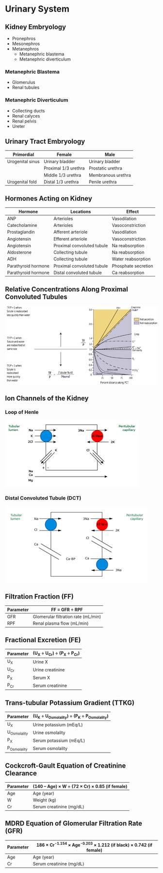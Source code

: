 # Urinary System

## Kidney Embryology

- Pronephros
- Mesonephros
- Metanephros
  - Metanephric blastema
  - Metanephric diverticulum

### Metanephric Blastema

- Glomerulus
- Renal tubules

### Metanephric Diverticulum

- Collecting ducts
- Renal calyces
- Renal pelvis
- Ureter

## Urinary Tract Embryology

|Primordial|Female|Male|
|-|-|-|
|Urogenital sinus|Urinary bladder|Urinary bladder|
||Proximal 1/3 urethra|Prostatic urethra|
||Middle 1/3 urethra|Membranous urethra|
|Urogenital fold|Distal 1/3 urethra|Penile urethra|

## Hormones Acting on Kidney

|Hormone|Locations|Effect|
|-|-|-|
|ANP|Arterioles|Vasodilation|
|Catecholamine|Arterioles|Vasoconstriction|
|Prostaglandin|Afferent arteriole|Vasodilation|
|Angiotensin|Efferent arteriole|Vasoconstriction|
|Angiotensin|Proximal convoluted tubule|Na reabsorption|
|Aldosterone|Collecting tubule|Na reabsorption|
|ADH|Collecting tubule|Water reabsorption|
|Parathyroid hormone|Proximal convoluted tubule|Phosphate secretion|
|Parathyroid hormone|Distal convoluted tubule|Ca reabsorption|

## Relative Concentrations Along Proximal Convoluted Tubules

![](../Figures/Relative%20Concentrations%20Along%20Proximal%20Convoluted%20Tubules.png)

## Ion Channels of the Kidney

### Loop of Henle

![](../Figures/Ion%20Channels%20of%20Loop%20of%20Henle.gif)

### Distal Convoluted Tubule (DCT)

![](../Figures/Ion%20Channels%20of%20Distal%20Convoluted%20Tubule%20(DCT).gif)

## Filtration Fraction (FF)

|Parameter|FF = GFR ÷ RPF|
|-|-|
|GFR|Glomerular filtration rate (mL/min)|
|RPF|Renal plasma flow (mL/min)|

## Fractional Excretion (FE)

|Parameter|(U<sub>X</sub> ÷ U<sub>Cr</sub>) ÷ (P<sub>X</sub> ÷ P<sub>Cr</sub>)|
|-|-|
|U<sub>X</sub>|Urine X|
|U<sub>Cr</sub>|Urine creatinine|
|P<sub>X</sub>|Serum X|
|P<sub>Cr</sub>|Serum creatinine|

## Trans-tubular Potassium Gradient (TTKG)

|Parameter|(U<sub>K</sub> ÷ U<sub>Osmolality</sub>) ÷ (P<sub>K</sub> ÷ P<sub>Osmolality</sub>)|
|-|-|
|U<sub>X</sub>|Urine potassium (mEq/L)|
|U<sub>Osmolality</sub>|Urine osmolality|
|P<sub>X</sub>|Serum potassium (mEq/L)|
|P<sub>Osmolality</sub>|Serum osmolality|

## Cockcroft-Gault Equation of Creatinine Clearance

|Parameter|(140 – Age) × W ÷ (72 × Cr) × 0.85 (if female)|
|-|-|
|Age|Age (year)|
|W|Weight (kg)|
|Cr|Serum creatinine (mg/dL)|

## MDRD Equation of Glomerular Filtration Rate (GFR)

|Parameter|186 × Cr<sup>-1.154</sup> × Age<sup>-0.203</sup> × 1.212 (if black) × 0.742 (if female)|
|-|-|
|Age|Age (year)|
|Cr|Serum creatinine (mg/dL)|

